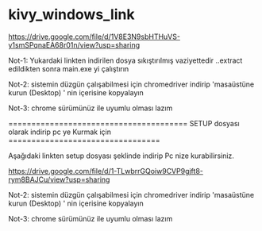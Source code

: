 # kivy_windows_link
https://drive.google.com/file/d/1V8E3N9sbHTHuVS-y1smSPqnaEA68r01n/view?usp=sharing

Not-1: Yukardaki linkten indirilen dosya sıkıştırılmış vaziyettedir ..extract edildikten sonra main.exe yi çalıştırın 

Not-2: sistemin düzgün çalışabilmesi için chromedriver indirip 'masaüstüne kurun (Desktop) ' nin içerisine kopyalayın 

Not-3: chrome sürümünüz ile uyumlu olması lazım 



======================================= SETUP dosyası olarak indirip pc ye Kurmak için =================================

Aşağıdaki linkten setup dosyası şeklinde indirip Pc nize kurabilirsiniz. 

https://drive.google.com/file/d/1-TLwbrrGQoiw9CVP9gjft8-rym8BAJCu/view?usp=sharing

Not-2: sistemin düzgün çalışabilmesi için chromedriver indirip 'masaüstüne kurun (Desktop) ' nin içerisine kopyalayın 

Not-3: chrome sürümünüz ile uyumlu olması lazım 
